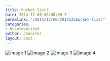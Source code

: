 ```yaml
---
title: bucket list!
date: 2014-12-06 00:00:00 Z
permalink: "/2014/12/06/2014125bucket-list/"
categories:
- Uncategorized
author: Jennifer
layout: post
---
```


![image 1](/teamelam/assets/images/2014-12-06-2014125bucket-list/2014-12-04+16.34.14.jpg)
![image 2](/teamelam/assets/images/2014-12-06-2014125bucket-list/2014-12-04+16.50.30.jpg)
![image 3](/teamelam/assets/images/2014-12-06-2014125bucket-list/2014-12-04+16.50.35.jpg)
![image 4](/teamelam/assets/images/2014-12-06-2014125bucket-list/2014-12-04+17.35.03.jpg)
